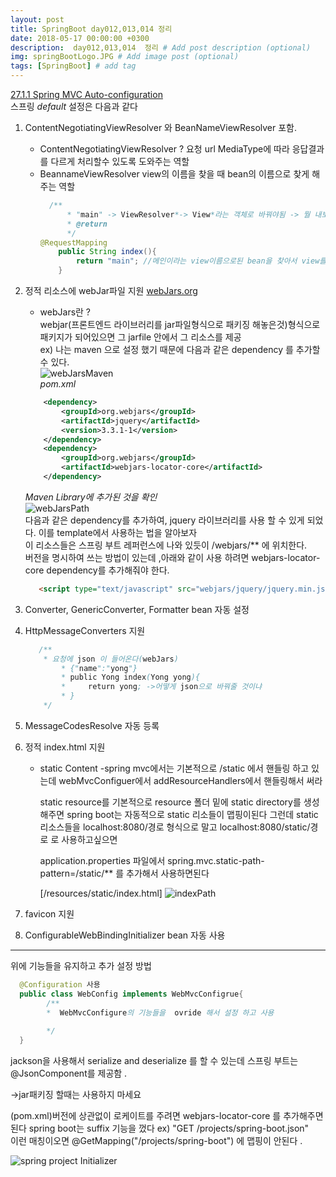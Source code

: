 ```yaml
---
layout: post
title: SpringBoot day012,013,014 정리
date: 2018-05-17 00:00:00 +0300
description:  day012,013,014  정리 # Add post description (optional)
img: springBootLogo.JPG # Add image post (optional)
tags: [SpringBoot] # add tag
---
```


[27.1.1 Spring MVC Auto-configuration](https://docs.spring.io/spring-boot/docs/current-SNAPSHOT/reference/htmlsingle/#boot-features-spring-mvc-auto-configuration)   
스프링 *default* 설정은 다음과 같다 
 1. ContentNegotiatingViewResolver 와  BeanNameViewResolver 포함.  
    - ContentNegotiatingViewResolver ?  요청 url MediaType에 따라 응답결과를 다르게 처리할수 있도록 도와주는 역할
    - BeannameViewResolver view의 이름을 찾을 때 bean의 이름으로 찾게 해주는 역할 
       ```java  
         /**
             * "main" -> ViewResolver*-> View*라는 객체로 바꿔야됨 -> 뭘 내보낼꺼냐 -> ContentNegotiatingViewResolver ->  View
             * @return
             */
       @RequestMapping
           public String index(){
               return "main"; //메인이라는 view이름으로된 bean을 찾아서 view를 Bean이 제공하는 컨텐츠로 제공 
           }  
       ```
 2. 정적 리소스에 webJar파일 지원 
    [webJars.org](https://www.webjars.org/)  
    - webJars란 ?   
webjar(프론트엔드 라이브러리를 jar파일형식으로 패키징 해놓은것)형식으로 패키지가 되어있으면 그 jarfile 안에서 그 리소스를 제공  
   ex) 나는 maven 으로 설정 했기 때문에 다음과 같은 dependency 를 추가할 수 있다.  
    ![webJarsMaven]({{site.baseurl}}/assets/img/day012/webJars.JPG)   
    *pom.xml*
    ```xml  
        <dependency>
            <groupId>org.webjars</groupId>
            <artifactId>jquery</artifactId>
            <version>3.3.1-1</version>
        </dependency>
        <dependency>
            <groupId>org.webjars</groupId>
            <artifactId>webjars-locator-core</artifactId>
        </dependency>
    ```
    *Maven Library에 추가된 것을 확인*   
    ![webJarsPath]({{site.baseurl}}/assets/img/day012/webJarsPath.JPG)   
    다음과 같은 dependency를 추가하여, jquery 라이브러리를 사용 할 수 있게 되었다. 이를 template에서 사용하는 법을 알아보자  
    이 리소스들은 스프링 부트 레퍼런스에 나와 있듯이 /webjars/** 에 위치한다.   
    버전을 명시하여 쓰는 방법이 있는데 ,아래와 같이 사용 하려면 webjars-locator-core dependency를 추가해줘야 한다.
     
    ```html 
       <script type="text/javascript" src="webjars/jquery/jquery.min.js"/>
    ```
 3. Converter, GenericConverter, Formatter bean 자동 설정
 4. HttpMessageConverters 지원
     ```java
        /**
         * 요청에 json 이 들어온다(webJars)
             * {"name":"yong"}
             * public Yong index(Yong yong){
             *     return yong; ->어떻게 json으로 바꿔줄 것이냐
             * }
         */
     ```
 5. MessageCodesResolve 자동 등록
 6. 정적 index.html 지원
    - static Content
      -spring mvc에서는 기본적으로 /static 에서 핸들링 하고 있는데
      webMvcConfiguer에서 addResourceHandlers에서 핸들링해서 써라
      
      static resource를 기본적으로 resource 폴더 밑에 static directory를 생성해주면 
      spring boot는 자동적으로 static 리소들이 맵핑이된다
      그런데 static 리소스들을 localhost:8080/경로 형식으로 말고 localhost:8080/static/경로 로 사용하고싶으면
       
      application.properties 파일에서 spring.mvc.static-path-pattern=/static/** 를 추가해서 사용하면된다 
      
      [/resources/static/index.html]
       ![indexPath]({{site.baseurl}}/assets/img/day012/indexP.JPG)   
 7. favicon 지원
 8. ConfigurableWebBindingInitializer bean 자동 사용
 
 
--------
위에 기능들을 유지하고 추가 설정 방법

```java  
  @Configuration 사용 
  public class WebConfig implements WebMvcConfigrue{
        /**
        *  WebMvcConfigure의 기능들을  ovride 해서 설정 하고 사용 
        
        */ 
  }
```

jackson을 사용해서 serialize and deserialize 를 할 수 있는데
스프링 부트는 @JsonComponent를 제공함
.

->jar패키징 할때는 사용하지 마세요 

(pom.xml)버전에 상관없이 로케이트를 주려면 webjars-locator-core 를 추가해주면된다
spring boot는 suffix 기능을 껐다 ex) "GET /projects/spring-boot.json"   
이런 매칭이오면 @GetMapping("/projects/spring-boot") 에 맵핑이 안된다 .

![spring project Initializer](https://start.spring.io/)